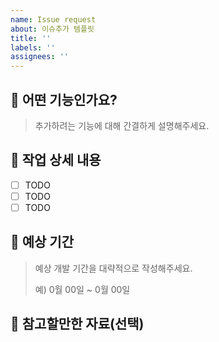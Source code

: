 ```yaml
---
name: Issue request
about: 이슈추가 템플릿
title: ''
labels: ''
assignees: ''
---
```


## 🧐 어떤 기능인가요?

> 추가하려는 기능에 대해 간결하게 설명해주세요.


## 🔧 작업 상세 내용
- [ ] TODO
- [ ] TODO
- [ ] TODO

## 📆 예상 기간

> 예상 개발 기간을 대략적으로 작성해주세요.
> 
> 예) 0월 00일 ~ 0월 00일


## 📙 참고할만한 자료(선택)

